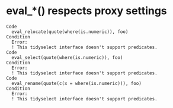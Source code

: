 # eval_*() respects proxy settings

    Code
      eval_relocate(quote(where(is.numeric)), foo)
    Condition
      Error:
      ! This tidyselect interface doesn't support predicates.
    Code
      eval_select(quote(where(is.numeric)), foo)
    Condition
      Error:
      ! This tidyselect interface doesn't support predicates.
    Code
      eval_rename(quote(c(x = where(is.numeric))), foo)
    Condition
      Error:
      ! This tidyselect interface doesn't support predicates.

